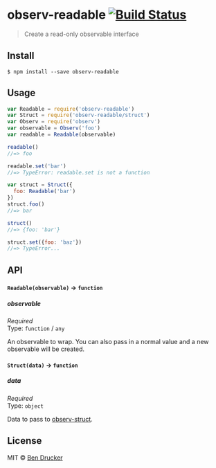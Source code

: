 # observ-readable [![Build Status](https://travis-ci.org/bendrucker/observ-readable.svg?branch=master)](https://travis-ci.org/bendrucker/observ-readable)

> Create a read-only observable interface


## Install

```
$ npm install --save observ-readable
```


## Usage

```js
var Readable = require('observ-readable')
var Struct = require('observ-readable/struct')
var Observ = require('observ')
var observable = Observ('foo')
var readable = Readable(observable)

readable()
//=> foo

readable.set('bar')
//=> TypeError: readable.set is not a function

var struct = Struct({
  foo: Readable('bar')
})
struct.foo()
//=> bar

struct()
//=> {foo: 'bar'}

struct.set({foo: 'baz'})
//=> TypeError...
```

## API

#### `Readable(observable)` -> `function`

##### observable

*Required*  
Type: `function` / `any`

An observable to wrap. You can also pass in a normal value and a new observable will be created.

#### `Struct(data)` -> `function`

##### data

*Required*  
Type: `object`

Data to pass to [observ-struct](https://github.com/raynos/observ-struct).


## License

MIT © [Ben Drucker](http://bendrucker.me)
